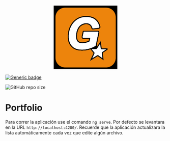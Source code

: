 <p align="center">
    <img src="https://github.com/GROVE4L/portfolio/blob/master/src/assets/img/GLogo.png" alt="Logo" width="200" height="200">
</p>

[![Generic badge](https://img.shields.io/badge/Estado-Finalizado-blue.svg)](https://shields.io/)

<img alt="GitHub repo size" src="https://img.shields.io/github/repo-size/grove4l/portfolio?label=Tama%C3%B1o">

# Portfolio

Para correr la aplicación use el comando `ng serve`. Por defecto se levantara en la URL `http://localhost:4200/`. Recuerde que la aplicación actualizara la lista automáticamente cada vez que edite algún archivo.